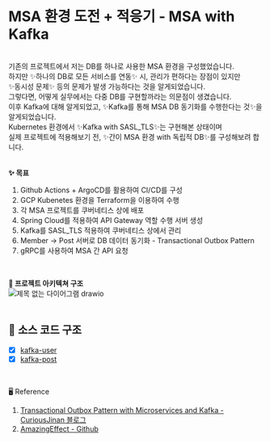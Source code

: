# MSA 환경 도전 + 적응기 - MSA with Kafka

<br>
기존의 프로젝트에서 저는 DB를 하나로 사용한 MSA 환경을 구성했었습니다.<br>
하지만 ✨하나의 DB로 모든 서비스를 연동✨ 시, 관리가 편하다는 장점이 있지만<br>
✨동시성 문제✨ 등의 문제가 발생 가능하다는 것을 알게되었습니다.<br>
그렇다면, 어떻게 실무에서는 다중 DB를 구현할까라는 의문점이 생겼습니다.<br>
이후 Kafka에 대해 알게되었고, ✨Kafka를 통해 MSA DB 동기화를 수행한다는 것✨을 알게되었습니다.<br>
Kubernetes 환경에서 ✨Kafka with SASL_TLS✨는 구현해본 상태이며<br>
실제 프로젝트에 적용해보기 전, ✨간이 MSA 환경 with 독립적 DB✨를 구성해보려 합니다.<br>
<br>

**✨ 목표** <br>
1. Github Actions + ArgoCD를 활용하여 CI/CD를 구성
2. GCP Kubenetes 환경을 Terraform을 이용하여 수행
3. 각 MSA 프로젝트를 쿠버네티스 상에 배포
4. Spring Cloud를 적용하여 API Gateway 역할 수행 서버 생성
5. Kafka를 SASL_TLS 적용하여 쿠버네티스 상에서 관리
6. Member -> Post 서버로 DB 데이터 동기화 - Transactional Outbox Pattern
7. gRPC를 사용하여 MSA 간 API 요청
<br>

**🌲 프로젝트 아키텍쳐 구조** <br>
![제목 없는 다이어그램 drawio](https://github.com/user-attachments/assets/9d289fef-41b6-4701-af3f-0cac782dec4f)
<br>
<br>

## 💾 소스 코드 구조
- [x] [kafka-user](https://github.com/kafka-practice/kafka-user)
- [x] [kafka-post](https://github.com/kafka-practice/kafka-post)

<br>

🖥️ Reference <br>
1. [Transactional Outbox Pattern with Microservices and Kafka - CuriousJinan 블로그](https://curiousjinan.tistory.com/entry/transactional-outbox-pattern-microservices-kafka#Transactional%20Outbox%20Pattern%EC%9D%98%20%EC%82%AC%EC%9A%A9%20%EC%82%AC%EB%A1%80-1)<br>
2. [AmazingEffect - Github](https://github.com/AmazingEffect)

